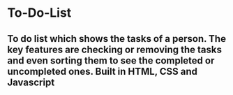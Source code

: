 # To-Do-List
## To do list which shows the tasks of a person. The key features are checking or removing the tasks and even sorting them to see the completed or uncompleted ones. Built in HTML, CSS and Javascript 


